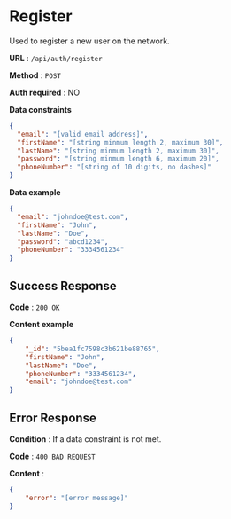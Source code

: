 # Register

Used to register a new user on the network.

**URL** : `/api/auth/register`

**Method** : `POST`

**Auth required** : NO

**Data constraints**

```json
{
  "email": "[valid email address]",
  "firstName": "[string minmum length 2, maximum 30]",
  "lastName": "[string minmum length 2, maximum 30]",
  "password": "[string minmum length 6, maximum 20]",
  "phoneNumber": "[string of 10 digits, no dashes]"
}
```

**Data example**

```json
{
  "email": "johndoe@test.com",
  "firstName": "John",
  "lastName": "Doe",
  "password": "abcd1234",
  "phoneNumber": "3334561234"
}
```

## Success Response

**Code** : `200 OK`

**Content example**

```json
{
    "_id": "5bea1fc7598c3b621be88765",
    "firstName": "John",
    "lastName": "Doe",
    "phoneNumber": "3334561234",
    "email": "johndoe@test.com"
}
```

## Error Response

**Condition** : If a data constraint is not met.

**Code** : `400 BAD REQUEST`

**Content** :

```json
{
    "error": "[error message]"
}
```

